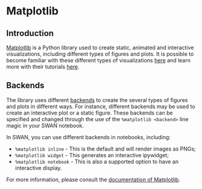 # Matplotlib

## Introduction

[Matplotlib](https://matplotlib.org/stable/) is a Python library used to create static, animated and interactive visualizations, including different types of figures and plots. It is possible to become familiar with these different types of visualizations [here](https://matplotlib.org/stable/plot_types/index.html) and learn more with their tutorials [here](https://matplotlib.org/stable/tutorials/index.html).

## Backends

The library uses different [backends](https://matplotlib.org/stable/users/explain/figure/backends.html) to create the several types of figures and plots in different ways. For instance, different backends may be used to create an interactive plot or a static figure.
These backends can be specified and changed through the use of the `%matplotlib <backend>` line magic in your SWAN notebook.

In SWAN, you can use different backends in notebooks, including:
- `%matplotlib inline` - This is the default and will render images as PNGs;
- `%matplotlib widget` - This generates an interactive ipywidget;
- `%matplotlib notebook` - This is also a supported option to have an interactive display.

For more information, please consult the [documentation of Matplotlib](https://matplotlib.org/stable/users/explain/quick_start.html#a-simple-example).
